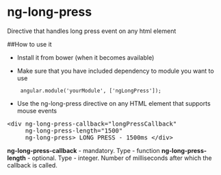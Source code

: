 # ng-long-press
Directive that handles long press event on any html element

##How to use it
- Install it from bower (when it becomes available)
- Make sure that you have included dependency to module you want to use
     
       angular.module('yourModule', ['ngLongPress']);
       
- Use the ng-long-press directive on any HTML element that supports mouse events

<pre>
&lt;div ng-long-press-callback="longPressCallback" 
     ng-long-press-length="1500" 
     ng-long-press&gt; LONG PRESS - 1500ms &lt;/div&gt;
</pre>


**ng-long-press-callback** - mandatory. Type - function
**ng-long-press-length** - optional. Type - integer. Number of milliseconds after which the callback is called.